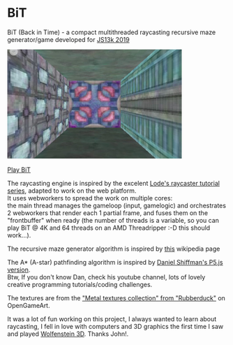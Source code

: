 # BiT
BiT (Back in Time) - a compact multithreaded raycasting recursive maze generator/game developed for [JS13k 2019](https://js13kgames.com/entries/2019)  

![BiT screenshot](/screenshots/BiT_highres.jpg?raw=true)  

[Play BiT](https://js13kgames.com/entries/bit-back-in-time)

The raycasting engine is inspired by the excelent [Lode's raycaster tutorial series](https://lodev.org/cgtutor/raycasting.html), adapted to work on the web platform.  
It uses webworkers to spread the work on multiple cores:  
the main thread manages the gameloop (input, gamelogic) and orchestrates 2 webworkers that render each 1 partial frame, and fuses them on the "frontbuffer" when ready (the number of threads is a variable, so you can play BiT @ 4K and 64 threads on an AMD Threadripper :-D this should work...).  

The recursive maze generator algorithm is inspired by [this](https://en.wikipedia.org/wiki/Maze_generation_algorithm#Recursive_division_method) wikipedia page  

The A* (A-star) pathfinding algorithm is inspired by [Daniel Shiffman's P5.js version](https://www.youtube.com/watch?v=aKYlikFAV4k).  
Btw, If you don't know Dan, check his youtube channel, lots of lovely creative programming tutorials/coding challenges.  

The textures are from the ["Metal textures collection" from "Rubberduck"](https://opengameart.org/content/40-free-metal-textures-from-mtc-sets) on OpenGameArt.  

It was a lot of fun working on this project, I always wanted to learn about raycasting, I fell in love with computers and 3D graphics the first time I saw and played [Wolfenstein 3D](https://en.wikipedia.org/wiki/Wolfenstein_3D). Thanks John!.
